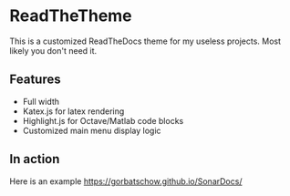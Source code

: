 # ReadTheTheme

This is a customized ReadTheDocs theme for my useless projects. Most likely you don't need it.

## Features
- Full width
- Katex.js for latex rendering
- Highlight.js for Octave/Matlab code blocks
- Customized main menu display logic

## In action
Here is an example https://gorbatschow.github.io/SonarDocs/

